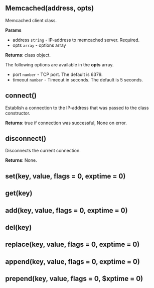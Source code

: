 ## Memcached(address, opts)
Memcached client class.

**Params**

- address `string` - IP-address to memcached server. Required.
- opts `array` - options array

**Returns**: class object.

The following options are available in the **opts** array.

- port `number` - TCP port. The default is 6379.
- timeout `number` - Timeout in seconds. The default is 5 seconds.

## connect()
Establish a connection to the IP-address that was passed to the class constructor.

**Returns**: true if connection was successful, None on error.

## disconnect()
Disconnects the current connection.

**Returns**: None.

## set(key, value, flags = 0, exptime = 0)
## get(key)
## add(key, value, flags = 0, exptime = 0)
## del(key)
## replace(key, value, flags = 0, exptime = 0)
## append(key, value, flags = 0, exptime = 0)
## prepend(key, value, flags = 0, $xptime = 0)
